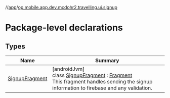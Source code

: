 //[app](../../index.md)/[op.mobile.app.dev.mcdohr2.travelling.ui.signup](index.md)

# Package-level declarations

## Types

| Name | Summary |
|---|---|
| [SignupFragment](-signup-fragment/index.md) | [androidJvm]<br>class [SignupFragment](-signup-fragment/index.md) : [Fragment](https://developer.android.com/reference/kotlin/androidx/fragment/app/Fragment.html)<br>This fragment handles sending the signup information to firebase and any validation. |
